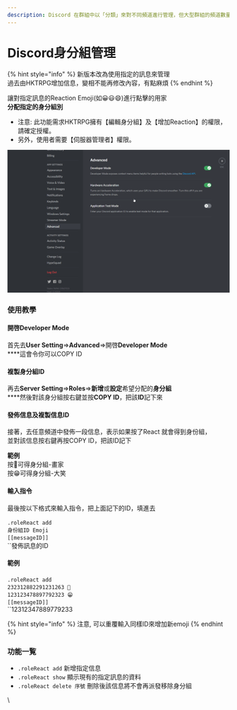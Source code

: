 ```yaml
---
description: Discord 在群組中以「分類」來對不同頻道進行管理，但大型群組的頻道數量往往極多，造成很長的頻道列表。
---
```


# Discord身分組管理

{% hint style="info" %}
新版本改為使用指定的訊息來管理 \
過去由HKTRPG增加信息，變相不能再修改內容，有點麻煩
{% endhint %}

讓對指定訊息的Reaction Emoji(如😀😃😄)進行點擊的用家\
**分配指定的身分組別**

* 注意: 此功能需求HKTRPG擁有【編輯身分組】及【增加Reaction】的權限，請確定授權。
* 另外，使用者需要【伺服器管理者】權限。

<img src="../.gitbook/assets/000123.gif" alt="" data-size="original">

### 使用教學

#### 開啓**Developer Mode**

首先去**User Setting**=>**Advanced**=>開啓**Developer Mode**\
****這會令你可以COPY ID

#### **複製身分組ID**

再去**Server Setting**=>**Roles**=>**新增**或**設定**希望分配的**身分組**\
****然後對該身分組按右鍵並按**COPY ID**，把該**ID**記下來

#### 發佈信息及複製信息ID

接著，去任意頻道中發佈一段信息，表示如果按了React 就會得到身份組，\
並對該信息按右鍵再按COPY ID，把該ID記下

**範例** \
按🎨可得身分組-畫家 \
按😁可得身分組-大笑

#### 輸入指令

最後按以下格式來輸入指令，把上面記下的ID，填進去

`.roleReact add`\
`身份組ID Emoji`\
`[[messageID]]`\
``發佈訊息的ID

#### **範例**

`.roleReact add`\
`232312882291231263 🎨`\
`123123478897792323 😁`\
`[[messageID]]`\
``12312347889779233

{% hint style="info" %}
注意, 可以重覆輸入同樣ID來增加新emoji
{% endhint %}

### 功能一覧

* `.roleReact add` 新增指定信息
* `.roleReact show` 顯示現有的指定訊息的資料
* `.roleReact delete 序號` 刪除後該信息將不會再派發移除身分組

\
